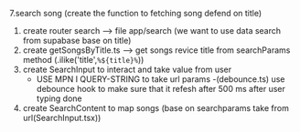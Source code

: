 7.search song
(create the function to fetching song defend on title)

1. create router search --> file app/search (we want to use data search from supabase base on title)
2. create getSongsByTitle.ts --> get songs revice title from searchParams method (.ilike('title',`%${title}%`))
3. create SearchInput to interact and take value from user
   - USE MPN I QUERY-STRING to take url params
   -(debounce.ts) use debounce hook to make sure that it refesh after 500 ms after user typing done
4. create SearchContent to map songs (base on searchparams take from url(SearchInput.tsx))